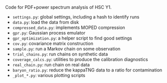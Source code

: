 Code for PDF+power spectrum analysis of HSC Y1.

- `settings.py`: global settings, including a hash to identify runs
- `data.py`: load the data from disk
- `compressed_data.py`: implements MOPED compression
- `gpr.py`: Gaussian process emulator
- `gpr_optimization.py`: a helper script to find good settings
- `cov.py`: covariance matrix construction
- `sample.py`: run a Markov chain on some observation
- `trial_chains.py`: run chains on synthetic data
- `coverage_calcs.py`: utilities to produce the calibration diagnostics
- `real_chain.py`: run chain on real data
- `baryon_ratio.py`: reduce the kappaTNG data to a ratio
                    for contamination
- `_plot_*.py`: various plotting scripts
